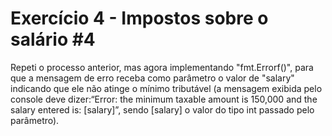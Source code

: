 # Exercício 4 - Impostos sobre o salário #4

Repeti o processo anterior, mas agora implementando "fmt.Errorf()", para que a mensagem de erro receba como parâmetro o valor de "salary" indicando que ele não atinge o mínimo tributável (a mensagem exibida pelo console deve dizer:“Error: the minimum taxable amount is 150,000 and the salary entered is: [salary]”, sendo  [salary] o valor do tipo int passado pelo parâmetro).

